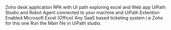 Zoho desk application
RPA with UI path exploring excel and Web app
  UiPath Studio and Robot Agent connected to your machine and UiPath Extention Enabled
  Microsoft Excel (Office)
  Any SaaS based ticketing system i.e Zoho for this one
  Run the Main file in UiPath studio.

